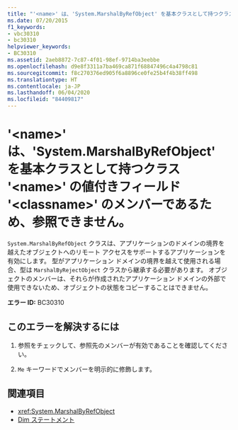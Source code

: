 ```yaml
---
title: "'<name>' は、'System.MarshalByRefObject' を基本クラスとして持つクラス '<name>' の値付きフィールド '<classname>' のメンバーであるため、参照できません。"
ms.date: 07/20/2015
f1_keywords:
- vbc30310
- bc30310
helpviewer_keywords:
- BC30310
ms.assetid: 2aeb8872-7c87-4f01-98ef-9714ba3eebbe
ms.openlocfilehash: d9e8f3311a7ba469ca871f68847496c4a4798c81
ms.sourcegitcommit: f8c270376ed905f6a8896ce0fe25b4f4b38ff498
ms.translationtype: HT
ms.contentlocale: ja-JP
ms.lasthandoff: 06/04/2020
ms.locfileid: "84409817"
---
```

# <a name="cannot-refer-to-name-because-it-is-a-member-of-the-value-typed-field-name-of-class-classname-which-has-systemmarshalbyrefobject-as-a-base-class"></a>'\<name>' は、'System.MarshalByRefObject' を基本クラスとして持つクラス '\<name>' の値付きフィールド '\<classname>' のメンバーであるため、参照できません。
`System.MarshalByRefObject` クラスは、アプリケーションのドメインの境界を越えたオブジェクトへのリモート アクセスをサポートするアプリケーションを有効にします。 型がアプリケーション ドメインの境界を越えて使用される場合、型は `MarshalByRejectObject` クラスから継承する必要があります。 オブジェクトのメンバーは、それらが作成されたアプリケーション ドメインの外部で使用できないため、オブジェクトの状態をコピーすることはできません。  
  
 **エラー ID:** BC30310  
  
## <a name="to-correct-this-error"></a>このエラーを解決するには  
  
1. 参照をチェックして、参照先のメンバーが有効であることを確認してください。  
  
2. `Me` キーワードでメンバーを明示的に修飾します。  
  
## <a name="see-also"></a>関連項目

- <xref:System.MarshalByRefObject>
- [Dim ステートメント](../statements/dim-statement.md)
